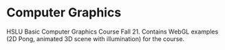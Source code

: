 # Computer Graphics
HSLU Basic Computer Graphics Course Fall 21. Contains WebGL examples (2D Pong, animated 3D scene with illumination) for the course.
